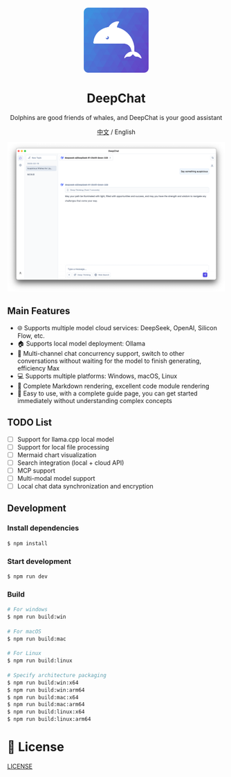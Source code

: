
<p align='center'>
<img src='./build/icon.png' width="150" height="150" alt="logo" />
</p>

<h1 align="center">DeepChat</h1>

<p align="center">Dolphins are good friends of whales, and DeepChat is your good assistant</p>

<div align="center">
  <a href="./README.zh.md">中文</a> / English
</div>

<p align='center'>
<img src='./build/screen.png'/>
</p>

## Main Features

- 🌐 Supports multiple model cloud services: DeepSeek, OpenAI, Silicon Flow, etc.
- 🏠 Supports local model deployment: Ollama
- 🚀 Multi-channel chat concurrency support, switch to other conversations without waiting for the model to finish generating, efficiency Max
- 💻 Supports multiple platforms: Windows, macOS, Linux
- 📄 Complete Markdown rendering, excellent code module rendering
- 🌟 Easy to use, with a complete guide page, you can get started immediately without understanding complex concepts

## TODO List
- [ ] Support for llama.cpp local model
- [ ] Support for local file processing
- [ ] Mermaid chart visualization
- [ ] Search integration (local + cloud API)
- [ ] MCP support
- [ ] Multi-modal model support
- [ ] Local chat data synchronization and encryption

## Development

### Install dependencies

```bash
$ npm install
```

### Start development

```bash
$ npm run dev
```

### Build

```bash
# For windows
$ npm run build:win

# For macOS
$ npm run build:mac

# For Linux
$ npm run build:linux

# Specify architecture packaging
$ npm run build:win:x64
$ npm run build:win:arm64
$ npm run build:mac:x64
$ npm run build:mac:arm64
$ npm run build:linux:x64
$ npm run build:linux:arm64
```
# 📃 License
[LICENSE](./LICENSE)
